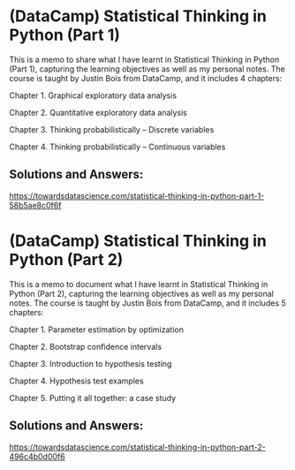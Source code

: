 # (DataCamp) Statistical Thinking in Python (Part 1)
This is a memo to share what I have learnt in Statistical Thinking in Python (Part 1), capturing the learning objectives as well as my personal notes. The course is taught by Justin Bois from DataCamp, and it includes 4 chapters:

Chapter 1. Graphical exploratory data analysis

Chapter 2. Quantitative exploratory data analysis

Chapter 3. Thinking probabilistically – Discrete variables

Chapter 4. Thinking probabilistically – Continuous variables

## Solutions and Answers:
https://towardsdatascience.com/statistical-thinking-in-python-part-1-58b5ae8c0f6f


# (DataCamp) Statistical Thinking in Python (Part 2)
This is a memo to document what I have learnt in Statistical Thinking in Python (Part 2), capturing the learning objectives as well as my personal notes. The course is taught by Justin Bois from DataCamp, and it includes 5 chapters:

Chapter 1. Parameter estimation by optimization

Chapter 2. Bootstrap confidence intervals

Chapter 3. Introduction to hypothesis testing

Chapter 4. Hypothesis test examples

Chapter 5. Putting it all together: a case study

## Solutions and Answers:
https://towardsdatascience.com/statistical-thinking-in-python-part-2-496c4b0d00f6


